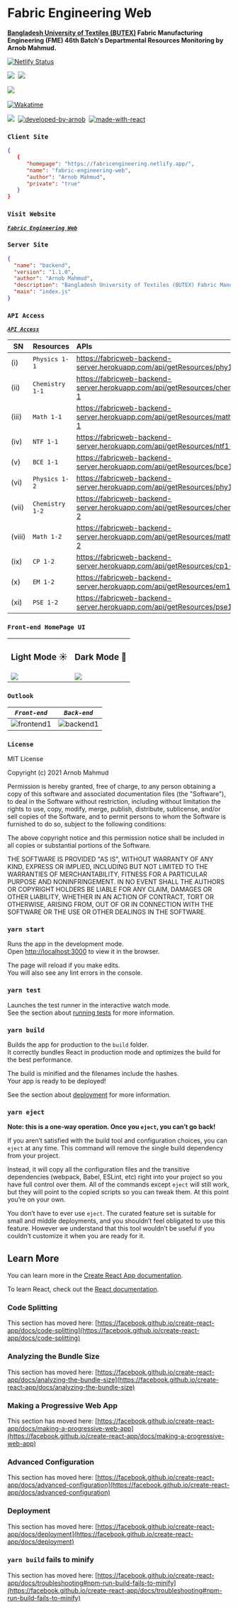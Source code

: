 # Fabric Engineering Web

**[Bangladesh University of Textiles (BUTEX)](https://www.butex.edu.bd/) Fabric Manufacturing Engineering (FME) 46th Batch's Departmental Resources Monitoring by Arnob Mahmud.**

[![Netlify Status](https://api.netlify.com/api/v1/badges/944bd3d0-a153-41b9-9da2-5ebd88a18994/deploy-status)](https://app.netlify.com/sites/fabricengineering/deploys)

[![](https://img.shields.io/scrutinizer/quality/g/ArnobMahmud/Fabric-Engineering-Web?color=green&label=Code%20Quality%20x%2F10&logo=Scrutinizer%20CI&logoColor=e0e0e0&style=plastic)](https://github.com/Debug-Gremlins/Fabric-Engineering-Resource)&nbsp;
[![](https://img.shields.io/github/package-json/v/ArnobMahmud/Fabric-Engineering-Web?color=lightyellow&label=yarn%20Deployed&logo=yarn&logoColor=yellow&style=plastic)](https://github.com/Debug-Gremlins/Fabric-Engineering-Resource)&nbsp;

![](https://img.shields.io/tokei/lines/github/arnobmahmud/Fabric-Engineering-Web?color=orange&label=Lines%20of%20Code&logo=Insomnia&labelColor=eee3dd&logoColor=%235849BE&style=plastic)&nbsp;

[![Wakatime](https://wakatime.com/badge/user/94bcb058-9915-4d5f-8827-41abbc5319de/project/a155c2f3-c0c0-4e7e-8c0b-28035c9e7efd.svg?style=plastic)](https://wakatime.com/badge/user/94bcb058-9915-4d5f-8827-41abbc5319de/project/a155c2f3-c0c0-4e7e-8c0b-28035c9e7efd)

[![](https://img.shields.io/badge/License-MIT-critical?style=plastic&logo=appveyor&logoColor=a70023&labelColor=lightblue&color=471e61)](https://github.com/ArnobMahmud/Fabric-Engineering-Web/blob/master/MIT%20License)&nbsp;
[![developed-by-arnob](https://img.shields.io/badge/Developed%20by-Arnob%20Mahmud-1f425f.svg?style=plastic&logo=visual-studio-code&logoColor=007ACC&labelColor=beb4ab)](https://github.com/ArnobMahmud/)&nbsp;
[![made-with-react](https://img.shields.io/badge/Made%20with-React-1f425f.svg?style=plastic&logo=React&color=e1d1eb&logoColor=faed3e&labelColor=471e61)](https://reactjs.org/)

### `Client Site`
``` json
{
   {
      "homepage": "https://fabricengineering.netlify.app/",
      "name": "fabric-engineering-web",
      "author": "Arnob Mahmud",
      "private": "true"
   }
}
```

### `Visit Website`

***[`Fabric Engineering Web`](https://fabricengineering.netlify.app/)***

### `Server Site`
``` json
{
  "name": "backend",
  "version": "1.1.0",
  "author": "Arnob Mahmud",
  "description": "Bangladesh University of Textiles (BUTEX) Fabric Manufacturing Engineering (FME) 46th Batch's Departmental Resources Monitoring by Arnob Mahmud.",
  "main": "index.js"
}
```
### `API Access`
***[`API Access`](https://fabricweb-backend-server.herokuapp.com/)***

|SN   | Resources     | APIs         | 
|-----|:--------------|:-------------|
|(i)  | `Physics 1-1`   |  https://fabricweb-backend-server.herokuapp.com/api/getResources/phy1-1        |
|(ii) | `Chemistry 1-1` |  https://fabricweb-backend-server.herokuapp.com/api/getResources/chem1-1       |
|(iii)| `Math 1-1`      |  https://fabricweb-backend-server.herokuapp.com/api/getResources/math1-1       |
|(iv) | `NTF 1-1`        |  https://fabricweb-backend-server.herokuapp.com/api/getResources/ntf1-1        |
|(v)  | `BCE 1-1`         |  https://fabricweb-backend-server.herokuapp.com/api/getResources/bce1-1        |
|(vi) | `Physics 1-2`    |  https://fabricweb-backend-server.herokuapp.com/api/getResources/phy1-2        |
|(vii)| `Chemistry 1-2` |  https://fabricweb-backend-server.herokuapp.com/api/getResources/chem1-2       |
|(viii)| `Math 1-2`    |  https://fabricweb-backend-server.herokuapp.com/api/getResources/math1-2       |
|(ix)| `CP 1-2`        |  https://fabricweb-backend-server.herokuapp.com/api/getResources/cp1-2         |
|(x)| `EM 1-2`       |  https://fabricweb-backend-server.herokuapp.com/api/getResources/em1-2         |
|(xi)| `PSE 1-2`        |  https://fabricweb-backend-server.herokuapp.com/api/getResources/pse1-2        |

### `Front-end HomePage UI`
<table>
  <tr>
    <th> <h3>Light Mode ☀</h3> </th>    
    <th> <h3>Dark Mode 🌙</h3> </th>
  </tr>
   <tr>
    <td><img src="https://user-images.githubusercontent.com/60808266/126663094-94126bb4-7fb1-4c91-8826-44b2bb027647.png"></td>
    <td><img src="https://user-images.githubusercontent.com/60808266/126663205-98504811-0dcc-4a70-9c9d-0a5d28f38d7d.png"></td>
   </tr>
</table>

### `Outlook`

|***`Front-end`***   | ***`Back-end`***     |
|-----|--------------|
|![frontend1](https://user-images.githubusercontent.com/60808266/150289268-c60b598d-c0ee-48f9-95be-a47e7cc03498.png)|![backend1](https://user-images.githubusercontent.com/60808266/150287354-238a8ed8-9eae-4eea-baa9-20adb6793384.png)|

### `License`

MIT License

Copyright (c) 2021 Arnob Mahmud

Permission is hereby granted, free of charge, to any person obtaining a copy
of this software and associated documentation files (the "Software"), to deal
in the Software without restriction, including without limitation the rights
to use, copy, modify, merge, publish, distribute, sublicense, and/or sell
copies of the Software, and to permit persons to whom the Software is
furnished to do so, subject to the following conditions:

The above copyright notice and this permission notice shall be included in all
copies or substantial portions of the Software.

THE SOFTWARE IS PROVIDED "AS IS", WITHOUT WARRANTY OF ANY KIND, EXPRESS OR
IMPLIED, INCLUDING BUT NOT LIMITED TO THE WARRANTIES OF MERCHANTABILITY,
FITNESS FOR A PARTICULAR PURPOSE AND NONINFRINGEMENT. IN NO EVENT SHALL THE
AUTHORS OR COPYRIGHT HOLDERS BE LIABLE FOR ANY CLAIM, DAMAGES OR OTHER
LIABILITY, WHETHER IN AN ACTION OF CONTRACT, TORT OR OTHERWISE, ARISING FROM,
OUT OF OR IN CONNECTION WITH THE SOFTWARE OR THE USE OR OTHER DEALINGS IN THE
SOFTWARE.

### `yarn start`

Runs the app in the development mode.\
Open [http://localhost:3000](http://localhost:3000) to view it in the browser.

The page will reload if you make edits.\
You will also see any lint errors in the console.

### `yarn test`

Launches the test runner in the interactive watch mode.\
See the section about [running tests](https://facebook.github.io/create-react-app/docs/running-tests) for more information.

### `yarn build`

Builds the app for production to the `build` folder.\
It correctly bundles React in production mode and optimizes the build for the best performance.

The build is minified and the filenames include the hashes.\
Your app is ready to be deployed!

See the section about [deployment](https://facebook.github.io/create-react-app/docs/deployment) for more information.

### `yarn eject`

**Note: this is a one-way operation. Once you `eject`, you can’t go back!**

If you aren’t satisfied with the build tool and configuration choices, you can `eject` at any time. This command will remove the single build dependency from your project.

Instead, it will copy all the configuration files and the transitive dependencies (webpack, Babel, ESLint, etc) right into your project so you have full control over them. All of the commands except `eject` will still work, but they will point to the copied scripts so you can tweak them. At this point you’re on your own.

You don’t have to ever use `eject`. The curated feature set is suitable for small and middle deployments, and you shouldn’t feel obligated to use this feature. However we understand that this tool wouldn’t be useful if you couldn’t customize it when you are ready for it.

## Learn More

You can learn more in the [Create React App documentation](https://facebook.github.io/create-react-app/docs/getting-started).

To learn React, check out the [React documentation](https://reactjs.org/).

### Code Splitting

This section has moved here: [https://facebook.github.io/create-react-app/docs/code-splitting](https://facebook.github.io/create-react-app/docs/code-splitting)

### Analyzing the Bundle Size

This section has moved here: [https://facebook.github.io/create-react-app/docs/analyzing-the-bundle-size](https://facebook.github.io/create-react-app/docs/analyzing-the-bundle-size)

### Making a Progressive Web App

This section has moved here: [https://facebook.github.io/create-react-app/docs/making-a-progressive-web-app](https://facebook.github.io/create-react-app/docs/making-a-progressive-web-app)

### Advanced Configuration

This section has moved here: [https://facebook.github.io/create-react-app/docs/advanced-configuration](https://facebook.github.io/create-react-app/docs/advanced-configuration)

### Deployment

This section has moved here: [https://facebook.github.io/create-react-app/docs/deployment](https://facebook.github.io/create-react-app/docs/deployment)

### `yarn build` fails to minify

This section has moved here: [https://facebook.github.io/create-react-app/docs/troubleshooting#npm-run-build-fails-to-minify](https://facebook.github.io/create-react-app/docs/troubleshooting#npm-run-build-fails-to-minify)
